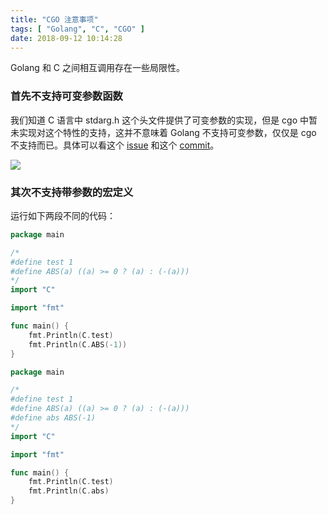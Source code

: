 ```yaml
---
title: "CGO 注意事项"
tags: [ "Golang", "C", "CGO" ]
date: 2018-09-12 10:14:28
---
```


Golang 和 C 之间相互调用存在一些局限性。

<!--more-->

### 首先不支持可变参数函数

我们知道 C 语言中 stdarg.h 这个头文件提供了可变参数的实现，但是 cgo 中暂未实现对这个特性的支持，这并不意味着 Golang 不支持可变参数，仅仅是 cgo 不支持而已。具体可以看这个 [issue](https://github.com/golang/go/issues/975) 和这个 [commit](https://github.com/golang/go/commit/67d276c57cda9e05faa84c332ba52791d4713f65)。

![](https://tc.tosone.cn/20190703180522.png)

### 其次不支持带参数的宏定义

运行如下两段不同的代码：

``` go
package main

/*
#define test 1
#define ABS(a) ((a) >= 0 ? (a) : (-(a)))
*/
import "C"

import "fmt"

func main() {
    fmt.Println(C.test)
    fmt.Println(C.ABS(-1))
}
```

``` go
package main

/*
#define test 1
#define ABS(a) ((a) >= 0 ? (a) : (-(a)))
#define abs ABS(-1)
*/
import "C"

import "fmt"

func main() {
    fmt.Println(C.test)
    fmt.Println(C.abs)
}
```
